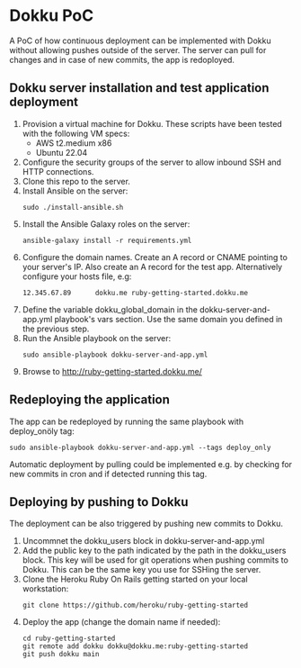 # Dokku PoC

A PoC of how continuous deployment can be implemented with Dokku without allowing pushes outside of the server. The server can pull for changes and in case of new commits, the app is redoployed.

## Dokku server installation and test application deployment

1. Provision a virtual machine for Dokku. These scripts have been tested with the following VM specs:
   - AWS t2.medium x86
   - Ubuntu 22.04
1. Configure the security groups of the server to allow inbound SSH and HTTP connections.
1. Clone this repo to the server.
1. Install Ansible on the server:
   ```
   sudo ./install-ansible.sh
   ```
1. Install the Ansible Galaxy roles on the server:
   ``` 
   ansible-galaxy install -r requirements.yml
   ```
1. Configure the domain names. Create an A record or CNAME pointing to your server's IP. Also create an A record for the test app. Alternatively configure your hosts file, e.g:
   ```
   12.345.67.89      dokku.me ruby-getting-started.dokku.me
   ```
1. Define the variable dokku_global_domain in the dokku-server-and-app.yml playbook's vars section. Use the same domain you defined in the previous step.
1. Run the Ansible playbook on the server:
   ```
   sudo ansible-playbook dokku-server-and-app.yml
   ```
1. Browse to http://ruby-getting-started.dokku.me/


## Redeploying the application
The app can be redeployed by running the same playbook with deploy_onöly tag:
```
sudo ansible-playbook dokku-server-and-app.yml --tags deploy_only
```
Automatic deployment by pulling could be implemented e.g. by checking for new commits in cron and if detected running this tag.

## Deploying by pushing to Dokku
The deployment can be also triggered by pushing new commits to Dokku.

1. Uncommnet the dokku_users block in dokku-server-and-app.yml
1. Add the public key to the path indicated by the path in the dokku_users block. This key will be used for git operations when pushing commits to Dokku. This can be the same key you use for SSHing the server.
1. Clone the Heroku Ruby On Rails getting started on your local workstation:
   ```
   git clone https://github.com/heroku/ruby-getting-started
   ```
1. Deploy the app (change the domain name if needed):
   ```
   cd ruby-getting-started
   git remote add dokku dokku@dokku.me:ruby-getting-started
   git push dokku main
   ```
